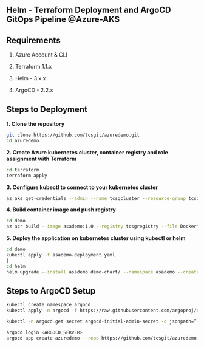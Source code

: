 ## Helm - Terraform Deployment and ArgoCD GitOps Pipeline @Azure-AKS

## Requirements

1. Azure Account & CLI

2. Terraform 1.1.x

2. Helm - 3.x.x

3. ArgoCD - 2.2.x

## Steps to Deployment

**1. Clone the repository**

```bash
git clone https://github.com/tcsgit/azuredemo.git
cd azuredemo
```

**2. Create Azure kubernetes cluster, container registry and role assignment with Terraform**

```bash
cd terraform
terraform apply
```

**3. Configure kubectl to connect to your kubernetes cluster**

```bash
az aks get-credentials --admin --name tcsgcluster --resource-group tcsgresources
```

**4. Build container image and push registry**

```bash
cd demo
az acr build --image asademo:1.0 --registry tcsgregistry --file Dockerfile .
```

**5. Deploy the application on kubernetes cluster using kubectl or helm**

```bash
cd demo
kubectl apply -f asademo-deployment.yaml
|
cd helm
helm upgrade --install asademo demo-chart/ --namespace asademo --create-namespace
```

## Steps to ArgoCD Setup

```bash
kubectl create namespace argocd
kubectl apply -n argocd -f https://raw.githubusercontent.com/argoproj/argo-cd/stable/manifests/install.yaml

kubectl -n argocd get secret argocd-initial-admin-secret -o jsonpath=”{.data.password}” | base64 -d && echo

argocd login <ARGOCD_SERVER>
argocd app create azuredemo --repo https://github.com/tcsgit/azuredemo.git --path helm/demo-chart --dest-server https://kubernetes.default.svc --dest-namespace asademo

```

